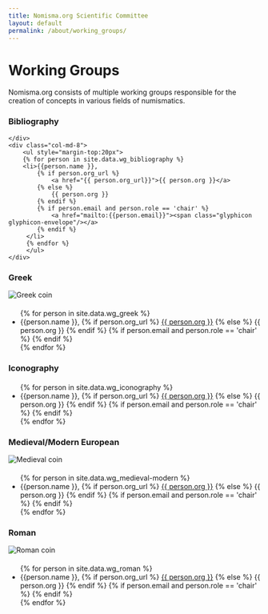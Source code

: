 ```yaml
---
title: Nomisma.org Scientific Committee
layout: default
permalink: /about/working_groups/
---
```


# Working Groups
Nomisma.org consists of multiple working groups responsible for the creation of concepts in various fields of numismatics.

<div class="row section">
	<div class="col-md-4 text-center">
		<h3>Bibliography</h3>	

	</div>
	<div class="col-md-8">
		<ul style="margin-top:20px">
		{% for person in site.data.wg_bibliography %}
		<li>{{person.name }}, 
			{% if person.org_url %}
			    <a href="{{ person.org_url}}">{{ person.org }}</a>
			{% else %}
			    {{ person.org }}
			{% endif %}
			{% if person.email and person.role == 'chair' %}
				<a href="mailto:{{person.email}}"><span class="glyphicon glyphicon-envelope"/></a>
			{% endif %}
		 </li>
		 {% endfor %}
		 </ul>
	</div>
</div>
<div class="row section">
	<div class="col-md-4 text-center">
		<h3>Greek</h3>
		<img src="{{site.baseurl}}/images/greek.jpg" alt="Greek coin"/>
	</div>
	<div class="col-md-8">
		<ul style="margin-top:20px">
		{% for person in site.data.wg_greek %}
		<li>{{person.name }}, 
			{% if person.org_url %}
			    <a href="{{ person.org_url}}">{{ person.org }}</a>
			{% else %}
			    {{ person.org }}
			{% endif %}
			{% if person.email and person.role == 'chair' %}
				<a href="mailto:{{person.email}}"><span class="glyphicon glyphicon-envelope"/></a>
			{% endif %}
		 </li>
		 {% endfor %}
		 </ul>
	</div>
</div>
<div class="row section">
	<div class="col-md-4 text-center">
		<h3>Iconography</h3>	
	</div>
	<div class="col-md-8">
		<ul style="margin-top:20px">
		{% for person in site.data.wg_iconography %}
		<li>{{person.name }}, 
			{% if person.org_url %}
			    <a href="{{ person.org_url}}">{{ person.org }}</a>
			{% else %}
			    {{ person.org }}
			{% endif %}
			{% if person.email and person.role == 'chair' %}
				<a href="mailto:{{person.email}}"><span class="glyphicon glyphicon-envelope"/></a>
			{% endif %}
		 </li>
		 {% endfor %}
		 </ul>
	</div>
</div>
<div class="row section">
	<div class="col-md-4 text-center">
		<h3>Medieval/Modern European</h3>		
		<img src="{{site.baseurl}}/images/medieval.jpg" alt="Medieval coin"/>
	</div>
	<div class="col-md-8">
		<ul style="margin-top:20px">
		{% for person in site.data.wg_medieval-modern %}
		<li>{{person.name }}, 
			{% if person.org_url %}
			    <a href="{{ person.org_url}}">{{ person.org }}</a>
			{% else %}
			    {{ person.org }}
			{% endif %}
			{% if person.email and person.role == 'chair' %}
				<a href="mailto:{{person.email}}"><span class="glyphicon glyphicon-envelope"/></a>
			{% endif %}
		 </li>
		 {% endfor %}
		 </ul>
	</div>
</div>
<div class="row section">
	<div class="col-md-4 text-center">
		<h3>Roman</h3>		
		<img src="{{site.baseurl}}/images/roman.jpg" alt="Roman coin"/>
	</div>
	<div class="col-md-8">
		<ul style="margin-top:20px">
		{% for person in site.data.wg_roman %}
		<li>{{person.name }}, 
			{% if person.org_url %}
			    <a href="{{ person.org_url}}">{{ person.org }}</a>
			{% else %}
			    {{ person.org }}
			{% endif %}
			{% if person.email and person.role == 'chair' %}
				<a href="mailto:{{person.email}}"><span class="glyphicon glyphicon-envelope"/></a>
			{% endif %}
		 </li>
		 {% endfor %}
		 </ul>
	</div>
</div>
